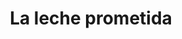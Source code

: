 ---
title: La leche prometida
sites:
  - name: Datasketch
    country: Colombia
    website: http://especiales.datasketch.co/la-via-lactea
    bg: images/bg-datasketch.png
    description: "La Vía Láctea recopila toda la información de producción de leche en Colombia, desde la cantidad de ganado productor existente en el país, pasando por lo que ganan los productores por litro, hasta las exportaciones e importaciones de la misma. Además hace una indagación de las empresas que más contratan con el Estado colombiano en temas de leche y aquellas que han contratado para el Programa de Alimentación Escolar del país, especialmente rastrea las redes de poder de los principales miembros de las mismas."
  - name: El Faro
    country: El Salvador
    website: https://elfaro.net/es/201908/el_salvador/23575/El-Vaso-de-Leche-medio-vac%C3%ADo-de-los-gobiernos-del-FMLN.htm
    bg: images/bg-elfaro.png
    description: "En marzo de 2011, el primer gobierno de izquierda en El Salvador creó el programa Vaso de Leche para nutrir a los niños de las escuelas públicas. Pero ese programa nunca llegó a los niños más pobres, como aseguró en los últimos ocho años la propaganda gubernamental. 2,000 escuelas, las más pobres, recibieron solo leche en polvo, de menor calidad nutricional, con el agravante de que 501 de esos centros educativos ni siquiera tiene agua potable. Según los expertos, además, en las escuelas que sí fueron incluidas en el programa la ración de leche entregada a los estudiantes no alcanza para reducir la desnutrición. Exfuncionarios de los últimos dos gobiernos, en los que abundan las investigaciones por millonarios desvíos de fondos públicos, aseguran que el programa no pudo llegar más allá de lo esperado por “falta de presupuesto”."
  - name: La Diaria
    country: Uruguay
    website: https://ladiaria.com.uy/articulo/2019/8/los-debes-de-la-ley-de-produccion-familiar-agropecuaria-y-su-nulo-impacto-en-el-sector-lacteo/
    bg: images/bg-ladiaria.png
    description: "En 2014, el Parlamento de Uruguay aprobó una ley buscando que los pequeños productores familiares pudieran hacerse lugar en el siempre codiciado mercado de las compras estatales. En este país el 9% de la población tiene vínculos laborales con el Estado, las vacas triplican a las personas y se producen más de 2.000 millones de litros de leche por año, pero la norma no repercutió en el sector. A continuación, la historia del único establecimiento lechero que se acogió a los beneficios de la ley y sus imprevistas dificultades para sumarse a la lista de proveedores del sector público. Además, los escasos efectos de una normativa que no tuvo el alcance esperado y que parece ser totalmente ignorada por los organismos que deben implementarla."
  - name: La Nacion
    country: Argentina
    website: http://www.lanacion.com.ar/sociedad/leche-fortificada-entregan-mitad-programa-clave-bebes-nid2279264
    bg: images/bg-lanacion.png
    description: "Pese al fuerte incremento de la pobreza en el último lustro, el Estado bajó casi a la mitad la entrega de leche en polvo fortificada a los menores de entre cero y dos años desde 2014, un alimento básico para el desarrollo de bebés y niños de menores recursos. Los datos recopilados por LA NACION Data muestran que el programa Atención a la Madre y el Niño. Durante 2018, el Gobierno distribuyó solo el 63% de los 13.100 kilos de leche fortificada que tenía previsto entregar en todo el país. A través de pedidos de acceso a la información pública y la reconstrucción de los procesos de compras, la investigación también detectó que el total de las compras de leche fortificada para este programa significaron casi $4000 millones para el Estado en los últimos cinco años. Mastellone, el proveedor más habitual desde 2014, se quedó con el 25,4% de las compras para este programa, unos 1.036 millones de pesos argentinos."
  - name: Ojoconmipisto
    country: Guatemala
    website: http://www.ojoconmipisto.com/open-contracting/lecheprometida/
    bg: images/bg-ojoconmipisto.png
    description: "Tecno Suministros, S.A. es el proveedor favorito de leche en polvo del ministerio de Educación. Se trata de la compañía propiedad de Carlos Alejandro Fión Rossal, hijo del diputado que impulsó la Ley de Alimentación Escolar y que se benefició de ella. La normativa aumentó la inversión de Q1.11 a Q4 por estudiante, esto favoreció no solo a los niños que estudian en escuelas públicas sino también a las empresas de la familia Fión. Con 59 contratos que suman más de Q3.7 millones, Tecno Suministros es la más contratada para dar leche en las aulas."
  - name: Ojo Público
    country: Perú
    website: https://ojo-publico.com/1331/familia-lechera-los-millonarios-contratos-del-grupo-niisa-con-el-vaso-de-leche
    bg: images/bg-ojopublico.png
    description: "Esta investigación revela los millonarios contratos de la principal proveedora del programa de Vaso de Leche en Perú: la empresa NIISA y empresas relacionadas. El análisis de cientos de contratos registrados durante los últimos cinco años pone en evidencia la existencia de un grupo comercial vinculado a NIISA que ha concentrado durante los últimos años compras públicas por más de US$70 millones en el Perú. Ojo-Publico.com identificó, tras analizar cientos de contrataciones del Estado peruano, recorrer sedes comerciales y acceder a documentos reservados, una serie de irregularidades, vínculos comerciales hasta ahora desconocidos y alertas de corrupción en los contratos adjudicados a la principal proveedora de este programa social dirigido a los más pobres del Perú. Los representantes de la compañía fueron investigados por la Fiscalía."
  - name: PODER
    country: México
    website: https://www.rindecuentas.org/reportajes/2019/08/21/las-compras-de-leche-del-gobierno-mexicano-favorecen-a-multinacionales/
    bg: images/bg-poder.png
    description: "México no es un país autosuficiente cuando se habla de leche. Se consumen alrededor de 15,000 millones de litros cada año pero solo se producen 12,000 millones de litros. Esa falta de autosuficiencia también se refleja en el Programa de Abasto Social de Leche, a cargo de la empresa con participación mayoritaria del Estado, Liconsa, que atiende a 6,275,061 beneficiarios, entre niños mayores de 6 meses, adolescentes, mujeres embarazadas, personas con discapacidad y adultos mayores.. Para conseguir parte de esta leche existe el Programa Nacional para la Adquisición de Leche Nacional de Liconsa, que suma a más de 1,000 productores que enfrentan diversos problemas: compiten en condiciones desiguales con su leche fresca contra la leche en polvo importada, sufren la falta de políticas públicas que protejan sus intereses, y han visto los precios castigados por parte de los grandes industriales mexicanos. Producir leche y vivir dignamente de ello es complejo."
---